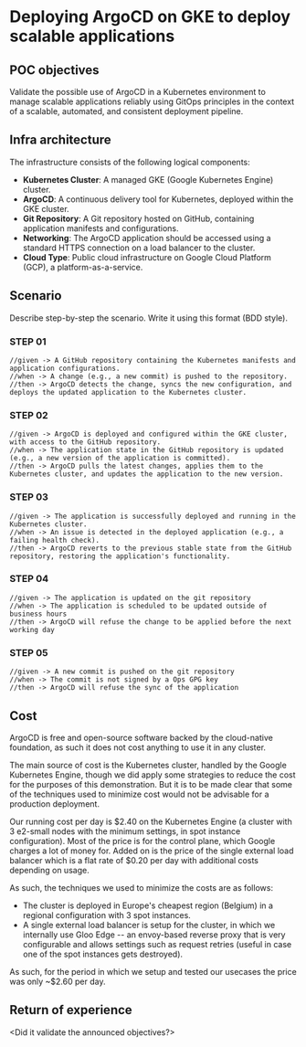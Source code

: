 # Deploying ArgoCD on GKE to deploy scalable applications

## POC objectives

Validate the possible use of ArgoCD in a Kubernetes environment to manage scalable applications reliably using GitOps principles in the context of a scalable, automated, and consistent deployment pipeline.

## Infra architecture

The infrastructure consists of the following logical components:

- **Kubernetes Cluster**: A managed GKE (Google Kubernetes Engine) cluster.
- **ArgoCD**: A continuous delivery tool for Kubernetes, deployed within the GKE cluster.
- **Git Repository**: A Git repository hosted on GitHub, containing application manifests and configurations.
- **Networking**: The ArgoCD application should be accessed using a standard HTTPS connection on a load balancer to the cluster.
- **Cloud Type**: Public cloud infrastructure on Google Cloud Platform (GCP), a platform-as-a-service.

## Scenario

Describe step-by-step the scenario. Write it using this format (BDD style).

### STEP 01

```
//given -> A GitHub repository containing the Kubernetes manifests and application configurations.
//when -> A change (e.g., a new commit) is pushed to the repository.
//then -> ArgoCD detects the change, syncs the new configuration, and deploys the updated application to the Kubernetes cluster.
```

### STEP 02

```
//given -> ArgoCD is deployed and configured within the GKE cluster, with access to the GitHub repository.
//when -> The application state in the GitHub repository is updated (e.g., a new version of the application is committed).
//then -> ArgoCD pulls the latest changes, applies them to the Kubernetes cluster, and updates the application to the new version.
```

### STEP 03

```
//given -> The application is successfully deployed and running in the Kubernetes cluster.
//when -> An issue is detected in the deployed application (e.g., a failing health check).
//then -> ArgoCD reverts to the previous stable state from the GitHub repository, restoring the application's functionality.
```

### STEP 04

```
//given -> The application is updated on the git repository 
//when -> The application is scheduled to be updated outside of business hours
//then -> ArgoCD will refuse the change to be applied before the next working day
```

### STEP 05

```
//given -> A new commit is pushed on the git repository
//when -> The commit is not signed by a Ops GPG key
//then -> ArgoCD will refuse the sync of the application
```

## Cost

ArgoCD is free and open-source software backed by the cloud-native foundation, as such it does not cost anything to use it in any cluster.

The main source of cost is the Kubernetes cluster, handled by the Google Kubernetes Engine, though we did apply some strategies to reduce the cost for the purposes of this demonstration.
But it is to be made clear that some of the techniques used to minimize cost would not be advisable for a production deployment.

Our running cost per day is $2.40 on the Kubernetes Engine (a cluster with 3 e2-small nodes with the minimum settings, in spot instance configuration).
Most of the price is for the control plane, which Google charges a lot of money for.
Added on is the price of the single external load balancer which is a flat rate of $0.20 per day with additional costs depending on usage.

As such, the techniques we used to minimize the costs are as follows:

- The cluster is deployed in Europe's cheapest region (Belgium) in a regional configuration with 3 spot instances.
- A single external load balancer is setup for the cluster, in which we internally use Gloo Edge -- an envoy-based reverse proxy that is very configurable and allows settings such as request retries (useful in case one of the spot instances gets destroyed).

As such, for the period in which we setup and tested our usecases the price was only ~$2.60 per day.

## Return of experience

<take a position on the poc that has been produced.>

<Did it validate the announced objectives?>

